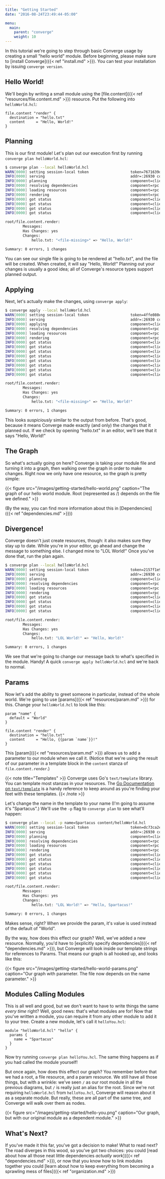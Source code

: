 ```yaml
---
title: "Getting Started"
date: "2016-08-24T23:49:44-05:00"

menu:
  main:
    parent: "converge"
    weight: 10
---
```


In this tutorial we're going to step through basic Converge usage by creating a
small "hello world" module. Before beginning, please make sure to
[install Converge]({{< ref "install.md" >}}). You can test your installation by
issuing `converge version`.

## Hello World!

We'll begin by writing a small module using the [file.content]({{< ref
"resources/file.content.md" >}}) resource. Put the following into
`helloWorld.hcl`:

```hcl
file.content "render" {
  destination = "hello.txt"
  content     = "Hello, World!"
}
```

## Planning

This is our first module! Let's plan out our execution first by running
`converge plan helloWorld.hcl`:

```sh
$ converge plan --local helloWorld.hcl
WARN[0000] setting session-local token                   token=7671639d-b007-4145-994b-0765080bd82c
INFO[0000] serving                                       addr=:26930 component=rpc
INFO[0000] planning                                      component=client file=hello.hcl
INFO[0000] resolving dependencies                        component=rpc function=ResolveDependencies runID=7ab3e976-8922-4df8-93ef-afd89cf0823c
INFO[0000] loading resources                             component=rpc function=SetResources runID=7ab3e976-8922-4df8-93ef-afd89cf0823c
INFO[0000] rendering                                     component=rpc function=Render runID=7ab3e976-8922-4df8-93ef-afd89cf0823c
INFO[0000] got status                                    component=client file=hello.hcl id=root/file.content.render run=STARTED stage=PLAN
INFO[0000] got status                                    component=client file=hello.hcl id=root/file.content.render run=FINISHED stage=PLAN
INFO[0000] got status                                    component=client file=hello.hcl id=root run=STARTED stage=PLAN
INFO[0000] got status                                    component=client file=hello.hcl id=root run=FINISHED stage=PLAN

root/file.content.render:
        Messages:
        Has Changes: yes
        Changes:
            hello.txt: "<file-missing>" => "Hello, World!"

Summary: 0 errors, 1 changes
```

You can see our single file is going to be rendered at "hello.txt", and the file
will be created. When created, it will say "Hello, World!" Planning out your
changes is usually a good idea; all of Converge's resource types support planned
output.

## Applying

Next, let's actually make the changes, using `converge apply`:

```sh
$ converge apply --local helloWorld.hcl
WARN[0000] setting session-local token                   token=4ffe080e-bc6b-4655-b7d5-e5456beb1e67
INFO[0000] serving                                       addr=:26930 component=rpc
INFO[0000] applying                                      component=client file=hello.hcl
INFO[0000] resolving dependencies                        component=rpc function=ResolveDependencies runID=56d53bc1-6fe5-4e17-a8a0-9ba97fd0c65c
INFO[0000] loading resources                             component=rpc function=SetResources runID=56d53bc1-6fe5-4e17-a8a0-9ba97fd0c65c
INFO[0000] rendering                                     component=rpc function=Render runID=56d53bc1-6fe5-4e17-a8a0-9ba97fd0c65c
INFO[0000] got status                                    component=client file=hello.hcl id=root/file.content.render run=STARTED stage=PLAN
INFO[0000] got status                                    component=client file=hello.hcl id=root/file.content.render run=FINISHED stage=PLAN
INFO[0000] got status                                    component=client file=hello.hcl id=root run=STARTED stage=PLAN
INFO[0000] got status                                    component=client file=hello.hcl id=root run=FINISHED stage=PLAN
INFO[0000] got status                                    component=client file=hello.hcl id=root/file.content.render run=STARTED stage=APPLY
INFO[0000] got status                                    component=client file=hello.hcl id=root/file.content.render run=FINISHED stage=APPLY
INFO[0000] got status                                    component=client file=hello.hcl id=root run=STARTED stage=APPLY
INFO[0000] got status                                    component=client file=hello.hcl id=root run=FINISHED stage=APPLY

root/file.content.render:
        Messages:
        Has Changes: yes
        Changes:
            hello.txt: "<file-missing>" => "Hello, World!"

Summary: 0 errors, 1 changes
```

This looks *suspiciously* similar to the output from before. That's good,
because it means Converge made exactly (and only) the changes that it planned
out. If we check by opening "hello.txt" in an editor, we'll see that it says
"Hello, World!"

## The Graph

So what's actually going on here? Converge is taking your module file and
turning it into a graph, then walking over the graph in order to make changes.
Right now we only have one resource, so the graph is pretty simple:

{{< figure src="/images/getting-started/hello-world.png"
           caption="The graph of our hello world module. Root (represented as /) depends on the file we defined." >}}

(By the way, you can find more information about this in [Dependencies]({{< ref
"dependencies.md" >}}))

## Divergence!

Converge doesn't just create resources, though: it also makes sure they stay up
to date. While you're in your editor, go ahead and change the message to
something else. I changed mine to "LOL World!" Once you've done that, run the
plan again.

```sh
$ converge plan --local helloWorld.hcl
WARN[0000] setting session-local token                   token=2157f1e9-6ca9-4e6f-a203-096608c9adcd
INFO[0000] serving                                       addr=:26930 component=rpc
INFO[0000] planning                                      component=client file=hello.hcl
INFO[0000] resolving dependencies                        component=rpc function=ResolveDependencies runID=5ca7bb15-c4b2-4453-b065-ac5cba288c82
INFO[0000] loading resources                             component=rpc function=SetResources runID=5ca7bb15-c4b2-4453-b065-ac5cba288c82
INFO[0000] rendering                                     component=rpc function=Render runID=5ca7bb15-c4b2-4453-b065-ac5cba288c82
INFO[0000] got status                                    component=client file=hello.hcl id=root/file.content.render run=STARTED stage=PLAN
INFO[0000] got status                                    component=client file=hello.hcl id=root/file.content.render run=FINISHED stage=PLAN
INFO[0000] got status                                    component=client file=hello.hcl id=root run=STARTED stage=PLAN
INFO[0000] got status                                    component=client file=hello.hcl id=root run=FINISHED stage=PLAN

root/file.content.render:
        Messages:
        Has Changes: yes
        Changes:
            hello.txt: "LOL World!" => "Hello, World!"

Summary: 0 errors, 1 changes
```

We see that we're going to change our message back to what's specified in the
module. Handy! A quick `converge apply helloWorld.hcl` and we're back to normal.

## Params

Now let's add the ability to greet someone in particular, instead of the whole
world. We're going to use [params]({{< ref "resources/param.md" >}}) for this.
Change your `helloWorld.hcl` to look like this:

```hcl
param "name" {
  default = "World"
}

file.content "render" {
  destination = "hello.txt"
  content     = "Hello, {{param `name`}}!"
}
```

This [param]({{< ref "resources/param.md" >}}) allows us to add a parameter to
our module when we call it. (Notice that we're using the result of our parameter
in a template block in the `content` stanza of `file.content.render`.)

{{< note title="Templates" >}}
Converge uses Go's `text/template` library. You can template most stanzas in
your resources. The
[Go Documentation on `text/template`](https://golang.org/pkg/text/template/) is
a handy reference to keep around as you're finding your feet with these
templates.
{{< /note >}}

Let's change the name in the template to your name (I'm going to assume it's
"Spartacus".) We'll use the `-p` flag to `converge plan` to see what'll happen:

```sh
$ converge plan --local -p name=Spartacus content/helloWorld.hcl
WARN[0000] setting session-local token                   token=dc73ca2e-d5dc-46d6-a2e4-81b848e7309c
INFO[0000] serving                                       addr=:26930 component=rpc
INFO[0000] planning                                      component=client file=hello.hcl
INFO[0000] resolving dependencies                        component=rpc function=ResolveDependencies runID=91562f11-df7b-4e8e-8fda-d341531afe92
INFO[0000] loading resources                             component=rpc function=SetResources runID=91562f11-df7b-4e8e-8fda-d341531afe92
INFO[0000] rendering                                     component=rpc function=Render runID=91562f11-df7b-4e8e-8fda-d341531afe92
INFO[0000] got status                                    component=client file=hello.hcl id=root/param.name run=STARTED stage=PLAN
INFO[0000] got status                                    component=client file=hello.hcl id=root/param.name run=FINISHED stage=PLAN
INFO[0000] got status                                    component=client file=hello.hcl id=root/file.content.render run=STARTED stage=PLAN
INFO[0000] got status                                    component=client file=hello.hcl id=root/file.content.render run=FINISHED stage=PLAN
INFO[0000] got status                                    component=client file=hello.hcl id=root run=STARTED stage=PLAN
INFO[0000] got status                                    component=client file=hello.hcl id=root run=FINISHED stage=PLAN

root/file.content.render:
        Messages:
        Has Changes: yes
        Changes:
            hello.txt: "LOL World!" => "Hello, Spartacus!"

Summary: 0 errors, 1 changes
```

Makes sense, right? When we provide the param, it's value is used instead of the
default of "World".

By the way, how does this effect our graph? Well, we've added a new resource.
Normally, you'd have to [explicitly specify dependencies]({{< ref
"dependencies.md" >}}), but Converge will look inside our template strings for
references to Params. That means our graph is all hooked up, and looks like
this:

{{< figure src="/images/getting-started/hello-world-params.png"
           caption="Our graph with parameter. The file now depends on the name parameter." >}}

## Modules Calling Modules

This is all well and good, but we don't want to have to write things the same
*every time* right? Well, good news: that's what modules are for! Now that
you've written a module, you can require it from any other module to add it to
your tree. Create a new module, let's call it `helloYou.hcl`:

```hcl
module "helloWorld.hcl" "hello" {
  params {
    name = "Spartacus"
  }
}
```

Now try running `converge plan helloYou.hcl`. The same thing happens as if you
had called the module yourself!

But once again, how does this effect our graph? You remember before that we had
a root, a file resource, and a param resource. We still have all those things,
but with a wrinkle: we've seen `/` as our root module in all the previous
diagrams, but `/` is really just an alias for the root. Since we're not
requiring `helloWorld.hcl` from `helloYou.hcl`, Converge will reason about it as
a separate module. But really, these are all part of the same tree, and Converge
will walk over them as nodes.

{{< figure src="/images/getting-started/hello-you.png"
           caption="Our graph, but with our original module as a dependent module." >}}

## What's Next?

If you've made it this far, you've got a decision to make! What to read next?
The road diverges in this wood, so you've got two choices: you could
[read about how all those neat little dependencies *actually work*]({{< ref
"dependencies.md" >}}), or now that you know how to link modules together you
could
[learn about how to keep everything from becoming a sprawling mess of files]({{<
ref "organization.md" >}})
